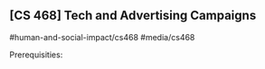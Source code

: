 ## [CS 468] Tech and Advertising Campaigns

#human-and-social-impact/cs468
#media/cs468

Prerequisities:
